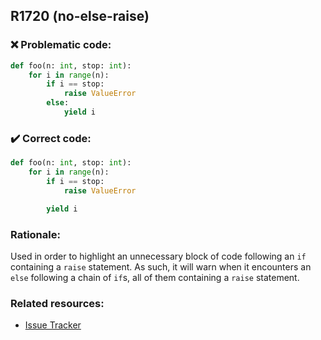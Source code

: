 ## R1720 (no-else-raise)

### :x: Problematic code:

```python
def foo(n: int, stop: int):
    for i in range(n):
        if i == stop:
            raise ValueError
        else:
            yield i
```

### :heavy_check_mark: Correct code:

```python
def foo(n: int, stop: int):
    for i in range(n):
        if i == stop:
            raise ValueError

        yield i
```

### Rationale:

Used in order to highlight an unnecessary block of code following an `if`
containing a `raise` statement. As such, it will warn when it encounters an
`else` following a chain of `if`s, all of them containing a `raise` statement.

### Related resources:

- [Issue Tracker](https://github.com/PyCQA/pylint/issues?q=is%3Aissue+%22no-else-raise%22+OR+%22R1720%22)
